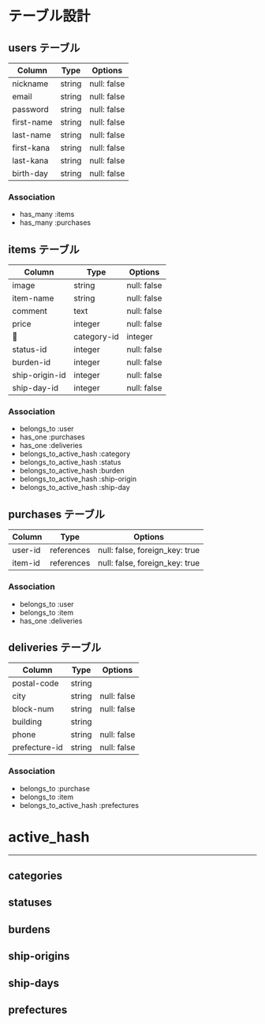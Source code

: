 # テーブル設計

## users テーブル

| Column     | Type   | Options     |
| --------   | ------ | ----------- |
| nickname   | string | null: false |
| email      | string | null: false |
| password   | string | null: false |
| first-name | string | null: false |
| last-name  | string | null: false |
| first-kana | string | null: false |
| last-kana  | string | null: false |
| birth-day  | string | null: false |

### Association

- has_many :items
- has_many :purchases

## items テーブル

| Column    | Type   | Options     |
| ------    | ------ | ----------- |
| image     | string | null: false |
| item-name | string | null: false |
| comment   | text   | null: false |
| price     | integer | null: false |
| category-id    | integer | null: false |
| status-id      | integer | null: false |
| burden-id      | integer | null: false |
| ship-origin-id | integer | null: false |
| ship-day-id    | integer | null: false |

### Association

- belongs_to :user
- has_one :purchases
- has_one :deliveries
- belongs_to_active_hash :category
- belongs_to_active_hash :status
- belongs_to_active_hash :burden
- belongs_to_active_hash :ship-origin
- belongs_to_active_hash :ship-day


## purchases テーブル

| Column | Type       | Options                        |
| ------ | ---------- | ------------------------------ |
| user-id   | references | null: false, foreign_key: true |
| item-id  | references | null: false, foreign_key: true |

### Association

- belongs_to :user
- belongs_to :item
- has_one :deliveries

## deliveries テーブル

| Column       | Type   | Options     |
| -------      | ------ | ----------- |
| postal-code  | string |             |
| city         | string | null: false |
| block-num    | string | null: false |
| building     | string |             |
| phone        | string | null: false |
| prefecture-id | string | null: false |

### Association

- belongs_to :purchase
- belongs_to :item
- belongs_to_active_hash :prefectures

# active_hash
--------------------
## categories

## statuses

## burdens

## ship-origins

## ship-days

## prefectures

